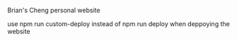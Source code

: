 Brian's Cheng personal website

use npm run custom-deploy instead of npm run deploy when deppoying the website